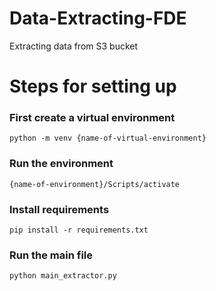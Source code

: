 # Data-Extracting-FDE
Extracting data from S3 bucket


# Steps for setting up

### First create a virtual environment
`python -m venv {name-of-virtual-environment}`

### Run the environment
`{name-of-environment}/Scripts/activate`

### Install requirements
`pip install -r requirements.txt`

### Run the main file
`python main_extractor.py`

